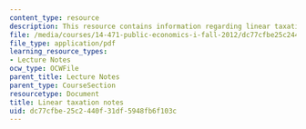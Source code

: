 ```yaml
---
content_type: resource
description: This resource contains information regarding linear taxation notes.
file: /media/courses/14-471-public-economics-i-fall-2012/dc77cfbe25c2440f31df5948fb6f103c_MIT14_471F12_linear_tax.pdf
file_type: application/pdf
learning_resource_types:
- Lecture Notes
ocw_type: OCWFile
parent_title: Lecture Notes
parent_type: CourseSection
resourcetype: Document
title: Linear taxation notes
uid: dc77cfbe-25c2-440f-31df-5948fb6f103c
---
```

